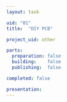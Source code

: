 ```yaml
---
layout: task

uid: "01"
title:  "DIY PCB"

project_uid: other

parts:
  preparation: false
  building:    false
  publishing:  false

completed: false

presentation:
---
```

